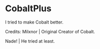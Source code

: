 # CobaltPlus

I tried to make Cobalt better.


Credits:
Milxnor | Original Creator of Cobalt.

Nade!   | He tried at least.
